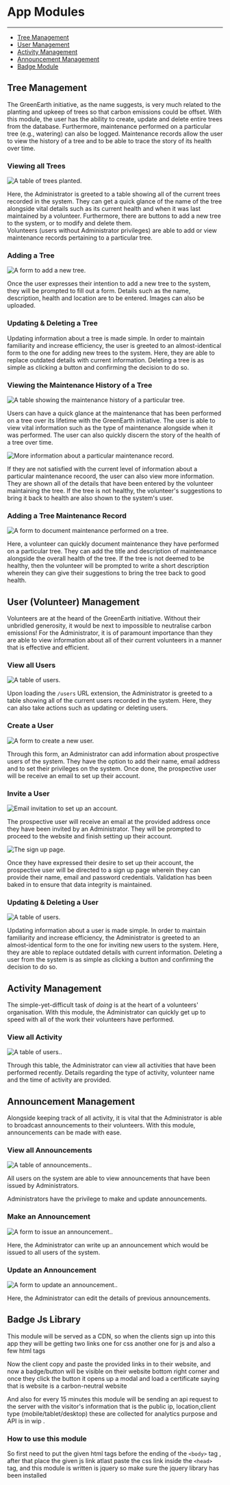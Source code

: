 # App Modules

---

- [Tree Management](#section-1)
- [User Management](#section-2)
- [Activity Management](#section-3)
- [Announcement Management](#section-4)
- [Badge Module](#section-5)
<a name="section-1"></a>

## Tree Management
The GreenEarth initiative, as the name suggests, is very much related to the planting and upkeep of trees so that carbon emissions could be offset. With this module, the user has the ability to create, update and delete entire trees from the database. Furthermore, maintenance performed on a particular tree (e.g., watering) can also be logged. Maintenance records allow the user to view the history of a tree and to be able to trace the story of its health over time.

### Viewing all Trees

![A table of trees planted.](path)

Here, the Administrator is greeted to a table showing all of the current trees recorded in the system. They can get a quick glance of the name of the tree alongside vital details such as its current health and when it was last maintained by a volunteer. Furthermore, there are buttons to add a new tree to the system, or to modify and delete them.  
Volunteers (users without Administrator privileges) are able to add or view maintenance records pertaining to a particular tree.

### Adding a Tree

![A form to add a new tree.](path)

Once the user expresses their intention to add a new tree to the system, they will be prompted to fill out a form. Details such as the name, description, health and location are to be entered. Images can also be uploaded.

### Updating & Deleting a Tree
Updating information about a tree is made simple. In order to maintain familiarity and increase efficiency, the user is greeted to an almost-identical form to the one for adding new trees to the system. Here, they are able to replace outdated details with current information.
Deleting a tree is as simple as clicking a button and confirming the  decision to do so.

### Viewing the Maintenance History of a Tree

![A table showing the maintenance history of a particular tree.](path)

Users can have a quick glance at the maintenance that has been performed on a tree over its lifetime with the GreenEarth initiative. The user is able to view vital information such as the type of maintenance alongside when it was performed. The user can also quickly discern the story of the health of a tree over time.

![More information about a particular maintenance record.](path)

If they are not satisfied with the current level of information about a particular maintenance recoord, the user can also view more information. They are shown all of the details that have been entered by the volunteer maintaining the tree. If the tree is not healthy, the volunteer's suggestions to bring it back to health are also shown to the system's user.

### Adding a Tree Maintenance Record

![A form to document maintenance performed on a tree.](path)

Here, a volunteer can quickly document maintenance they have performed on a particular tree. They can add the title and description of maintenance alongside the overall health of the tree. If the tree is not deemed to be healthy, then the volunteer will be prompted to write a short description wherein they can give their suggestions to bring the tree back to good health. 

<a name="section-2"></a>

## User (Volunteer) Management
Volunteers are at the heard of the GreenEarth initiative. Without their unbridled generosity, it would be next to impossible to neutralise carbon emissions! For the Administrator, it is of paramount importance than they are able to view information about all of their current volunteers in a manner that is effective and efficient.

### View all Users

![A table of users.](path)

Upon loading the `/users` URL extension, the Administrator is greeted to a table showing all of the current users recorded in the system. Here, they can also take actions such as updating or deleting users.

### Create a User

![A form to create a new user.](path)

Through this form, an Administrator can add information about prospective users of the system. They have the option to add their name, email address and to set their privileges on the system. Once done, the prospective user will be receive an email to set up their account.

### Invite a User

![Email invitation to set up an account.](path)

The prospective user will receive an email at the provided address once they have been invited by an Administrator. They will be prompted to proceed to the website and finish setting up their account.

![The sign up page.](path)

Once they have expressed their desire to set up their account, the prospective user will be directed to a sign up page wherein they can provide their name, email and password credentials. Validation has been baked in to ensure that data integrity is maintained.

### Updating & Deleting a User

![A table of users.](path)

Updating information about a user is made simple. In order to maintain familiarity and increase efficiency, the Administrator is greeted to an almost-identical form to the one for inviting new users to the system. Here, they are able to replace outdated details with current information.
Deleting a user from the system is as simple as clicking a button and confirming the decision to do so.

<a name="section-3"></a>

## Activity Management
The simple-yet-difficult task of *doing* is at the heart of a volunteers' organisation. With this module, the Administrator can quickly get up to speed with all of the work their volunteers have performed.

### View all Activity

![A table of users.](path).

Through this table, the Administrator can view all activities that have been performed recently. Details regarding the type of activity, volunteer name and the time of activity are provided.

<a name="section-4"></a>

## Announcement Management
Alongside keeping track of all activity, it is vital that the Administrator is able to broadcast announcements to their volunteers. With this module, announcements can be made with ease.

### View all Announcements

![A table of announcements.](path).

All users on the system are able to view announcements that have been issued by Administrators.

Administrators have the privilege to make and update announcements.

### Make an Announcement

![A form to issue an announcement.](path).

Here, the Administrator can write up an announcement which would be issued to all users of the system.

### Update an Announcement

![A form to update an announcement.](path).

Here, the Administrator can edit the details of previous announcements.

<a name="section-5"></a>

## Badge Js  Library 

This module will be served as a CDN, so when the clients sign up into this app they will be getting two links one for css another one for js and also a few html tags

Now the client copy and paste the provided links in to their website, and now a badge/button will be visible on their website bottom right corner and once they click the button it opens up a modal and load a certificate saying that is website is a carbon-neutral website 

And also for every 15 minutes this module will be sending an api request to the server with  the visitor's information that is the public ip, location,client type (mobile/tablet/desktop) these are collected for analytics purpose and API is in wip .

### How to use this module 
So first need to put the given html tags before the ending of the `<body>` tag , after that place the given js link atlast paste the css link inside the `<head>` tag, and this module is written is jquery so make sure the jquery library has been installed


